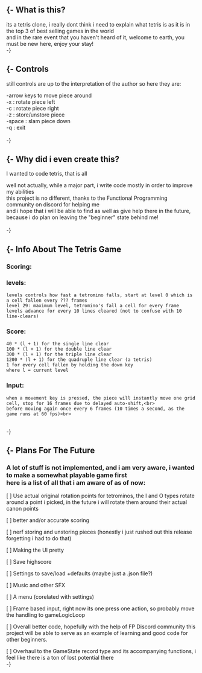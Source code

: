## {-  What is this?

 its a tetris clone, i really dont think i need to explain what tetris is as it is in the top 3 of best selling games in the world<br>
 and in the rare event that you haven't heard of it, welcome to earth, you must be new here, enjoy your stay!
<br>-}

## {-  Controls

 still controls are up to the interpretation of the author so here they are:

 -arrow keys to move piece around   <br>
 -x        : rotate piece left      <br>
 -c        : rotate piece right     <br>
 -z        : store/unstore piece    <br>
 -space    : slam piece down        <br>
 -q        : exit                   <br>
<br>-}


## {-  Why did i even create this?

 I wanted to code tetris, that is all
 
 well not actually, while a major part, i write code mostly in order to improve my abilities<br>
 this project is no different, thanks to the Functional Programming community on discord for helping me<br>
 and i hope that i will be able to find as well as give help there in the future, because i do plan on leaving the "beginner" state behind me!<br>
<br>-}

## {-  Info About The Tetris Game

 ### Scoring:<br>
  ### levels:<br>
    levels controls how fast a tetromino falls, start at level 0 which is a cell fallen every ??? frames
    level 29: maximum level, tetromino's fall a cell for every frame
    levels advance for every 10 lines cleared (not to confuse with 10 line-clears)
  ### Score:<br>
    40 * (l + 1) for the single line clear
    100 * (l + 1) for the double line clear
    300 * (l + 1) for the triple line clear
    1200 * (l + 1) for the quadruple line clear (a tetris)
    1 for every cell fallen by holding the down key
    where l = current level
 ### Input:<br>
    when a movement key is pressed, the piece will instantly move one grid cell, stop for 16 frames due to delayed auto-shift,<br>
    before moving again once every 6 frames (10 times a second, as the game runs at 60 fps)<br>
<br>-}

## {-  Plans For The Future

 ### A lot of stuff is not implemented, and i am very aware, i wanted to make a somewhat playable game first<br>here is a list of all that i am aware of as of now:

 [ ] Use actual original rotation points for tetrominos, the I and O types rotate around a point i picked,
   in the future i will rotate them around their actual canon points
 
 [ ] better and/or accurate scoring

 [ ] nerf storing and unstoring pieces (honestly i just rushed out this release forgetting i had to do that)

 [ ] Making the UI pretty

 [ ] Save highscore

 [ ] Settings to save/load +defaults (maybe just a .json file?)

 [ ] Music and other SFX

 [ ] A menu (corelated with settings)

 [ ] Frame based input, right now its one press one action,
   so probably move the handling to gameLogicLoop

 [ ] Overall better code, hopefully with the help of FP Discord community this project will be able to serve as an example of learning
   and good code for other beginners.
 
 [ ] Overhaul to the GameState record type and its accompanying functions, i feel like there is a ton of lost potential there
<br>-}